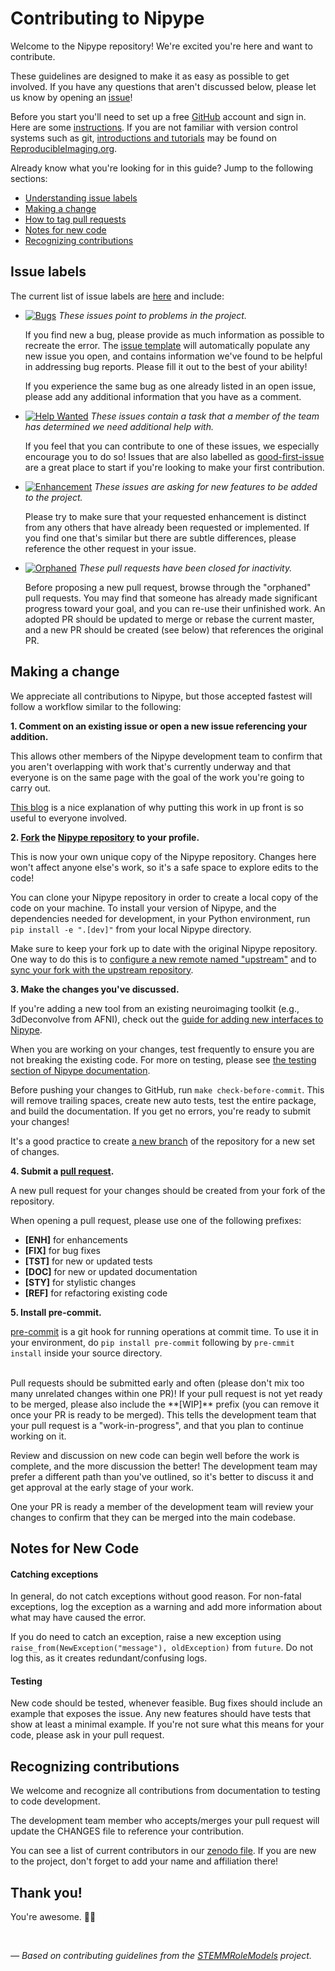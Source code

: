 # Contributing to Nipype

Welcome to the Nipype repository! We're excited you're here and want to contribute.

These guidelines are designed to make it as easy as possible to get involved. If you have any questions that aren't discussed below, please let us know by opening an [issue][link_issues]!

Before you start you'll need to set up a free [GitHub][link_github] account and sign in. Here are some [instructions][link_signupinstructions].
If you are not familiar with version control systems such as git,
 [introductions and tutorials](http://www.reproducibleimaging.org/module-reproducible-basics/02-vcs/)
 may be found on [ReproducibleImaging.org](https://www.reproducibleimaging.org/).

Already know what you're looking for in this guide? Jump to the following sections:
* [Understanding issue labels](#issue-labels)
* [Making a change](#making-a-change)
* [How to tag pull requests](#tagging-pull-requests)
* [Notes for new code](#notes-for-new-code)
* [Recognizing contributions](#recognizing-contributions)

## Issue labels

The current list of issue labels are [here][link_labels] and include:

* [![Bugs](https://img.shields.io/badge/-bugs-fc2929.svg)][link_bugs] *These issues point to problems in the project.*

    If you find new a bug, please provide as much information as possible to recreate the error.
    The [issue template][link_issue_template] will automatically populate any new issue you open, and contains information we've found to be helpful in addressing bug reports.
    Please fill it out to the best of your ability!

    If you experience the same bug as one already listed in an open issue, please add any additional information that you have as a comment.

* [![Help Wanted](https://img.shields.io/badge/-help%20wanted-c2e0c6.svg)][link_helpwanted] *These issues contain a task that a member of the team has determined we need additional help with.*

    If you feel that you can contribute to one of these issues, we especially encourage you to do so!
    Issues that are also labelled as [good-first-issue][link_good_first_issue] are a great place to start if you're looking to make your first contribution.

* [![Enhancement](https://img.shields.io/badge/-enhancement-00FF09.svg)][link_enhancement] *These issues are asking for new features to be added to the project.*

    Please try to make sure that your requested enhancement is distinct from any others that have already been requested or implemented.
    If you find one that's similar but there are subtle differences, please reference the other request in your issue.

* [![Orphaned](https://img.shields.io/badge/-orphaned-9baddd.svg)][link_orphaned] *These pull requests have been closed for inactivity.*

    Before proposing a new pull request, browse through the "orphaned" pull requests.
    You may find that someone has already made significant progress toward your goal, and you can re-use their
    unfinished work.
    An adopted PR should be updated to merge or rebase the current master, and a new PR should be created (see
    below) that references the original PR.

## Making a change

We appreciate all contributions to Nipype, but those accepted fastest will follow a workflow similar to the following:

**1. Comment on an existing issue or open a new issue referencing your addition.**

This allows other members of the Nipype development team to confirm that you aren't overlapping with work that's currently underway and that everyone is on the same page with the goal of the work you're going to carry out.

[This blog][link_pushpullblog] is a nice explanation of why putting this work in up front is so useful to everyone involved.

**2. [Fork][link_fork] the [Nipype repository][link_nipype] to your profile.**

This is now your own unique copy of the Nipype repository.
Changes here won't affect anyone else's work, so it's a safe space to explore edits to the code!

You can clone your Nipype repository in order to create a local copy of the code on your machine.
To install your version of Nipype, and the dependencies needed for development,
in your Python environment, run `pip install -e ".[dev]"` from your local Nipype
directory.

Make sure to keep your fork up to date with the original Nipype repository.
One way to do this is to [configure a new remote named "upstream"](https://help.github.com/articles/configuring-a-remote-for-a-fork/)
 and to [sync your fork with the upstream repository][link_updateupstreamwiki].

**3. Make the changes you've discussed.**

If you're adding a new tool from an existing neuroimaging toolkit (e.g., 3dDeconvolve from AFNI),
check out the [guide for adding new interfaces to Nipype][link_new_interfaces].

When you are working on your changes, test frequently to ensure you are not breaking the existing code.
For more on testing, please see [the testing section of Nipype documentation](http://nipype.readthedocs.io/en/latest/devel/testing_nipype.html).

Before pushing your changes to GitHub, run `make check-before-commit`. This will remove trailing spaces, create new auto tests,
test the entire package, and build the documentation.
If you get no errors, you're ready to submit your changes!

It's a good practice to create [a new branch](https://help.github.com/articles/about-branches/)
of the repository for a new set of changes.


**4. Submit a [pull request][link_pullrequest].**

A new pull request for your changes should be created from your fork of the repository.

When opening a pull request, please use one of the following prefixes:


* **[ENH]** for enhancements
* **[FIX]** for bug fixes
* **[TST]** for new or updated tests
* **[DOC]** for new or updated documentation
* **[STY]** for stylistic changes
* **[REF]** for refactoring existing code

**5. Install pre-commit.**

[pre-commit](https://pre-commit.com/) is a git hook for running operations at commit time. To use it in
your environment, do `pip install pre-commit` following by `pre-cmmit install`
inside your source directory.

<br>
Pull requests should be submitted early and often (please don't mix too many unrelated changes within one PR)!
If your pull request is not yet ready to be merged, please also include the **[WIP]** prefix (you can remove it once your PR is ready to be merged).
This tells the development team that your pull request is a "work-in-progress", and that you plan to continue working on it.

Review and discussion on new code can begin well before the work is complete, and the more discussion the better!
The development team may prefer a different path than you've outlined, so it's better to discuss it and get approval at the early stage of your work.

One your PR is ready a member of the development team will review your changes to confirm that they can be merged into the main codebase.

## Notes for New Code

#### Catching exceptions
In general, do not catch exceptions without good reason.
For non-fatal exceptions, log the exception as a warning and add more information about what may have caused the error.

If you do need to catch an exception, raise a new exception using ``raise_from(NewException("message"), oldException)`` from ``future``.
Do not log this, as it creates redundant/confusing logs.

#### Testing
New code should be tested, whenever feasible.
Bug fixes should include an example that exposes the issue.
Any new features should have tests that show at least a minimal example.
If you're not sure what this means for your code, please ask in your pull request.

## Recognizing contributions

We welcome and recognize all contributions from documentation to testing to code development.

The development team member who accepts/merges your pull request will update the CHANGES file to reference your contribution.

You can see a list of current contributors in our [zenodo file][link_zenodo].
If you are new to the project, don't forget to add your name and affiliation there!

## Thank you!

You're awesome. :wave::smiley:

<br>

*&mdash; Based on contributing guidelines from the [STEMMRoleModels][link_stemmrolemodels] project.*

[link_github]: https://github.com/
[link_nipype]: https://github.com/nipy/nipype
[link_signupinstructions]: https://help.github.com/articles/signing-up-for-a-new-github-account
[link_react]: https://github.com/blog/2119-add-reactions-to-pull-requests-issues-and-comments
[link_issues]: https://github.com/nipy/nipype/issues
[link_labels]: https://github.com/nipy/nipype/labels
[link_discussingissues]: https://help.github.com/articles/discussing-projects-in-issues-and-pull-requests

[link_bugs]: https://github.com/nipy/nipype/labels/bug
[link_issue_template]: https://github.com/nipy/nipype/blob/master/.github/ISSUE_TEMPLATE.md
[link_helpwanted]: https://github.com/nipy/nipype/labels/help-wanted
[link_good_first_issue]: https://github.com/nipy/nipype/issues?q=is%3Aopen+is%3Aissue+label%3Agood-first-issue
[link_enhancement]: https://github.com/nipy/nipype/labels/enhancement
[link_orphaned]: https://github.com/nipy/nipype/pulls?q=is%3Apr+label%3Aorphaned+is%3Aclosed

[link_pullrequest]: https://help.github.com/articles/creating-a-pull-request-from-a-fork/
[link_fork]: https://help.github.com/articles/fork-a-repo/
[link_pushpullblog]: https://www.igvita.com/2011/12/19/dont-push-your-pull-requests/
[link_updateupstreamwiki]: https://help.github.com/articles/syncing-a-fork/

[link_new_interfaces]: http://nipype.readthedocs.io/en/latest/devel/interface_specs.html
[link_cloning]: https://help.github.com/articles/cloning-a-repository/
[link_stemmrolemodels]: https://github.com/KirstieJane/STEMMRoleModels
[link_zenodo]: https://github.com/nipy/nipype/blob/master/.zenodo.json
